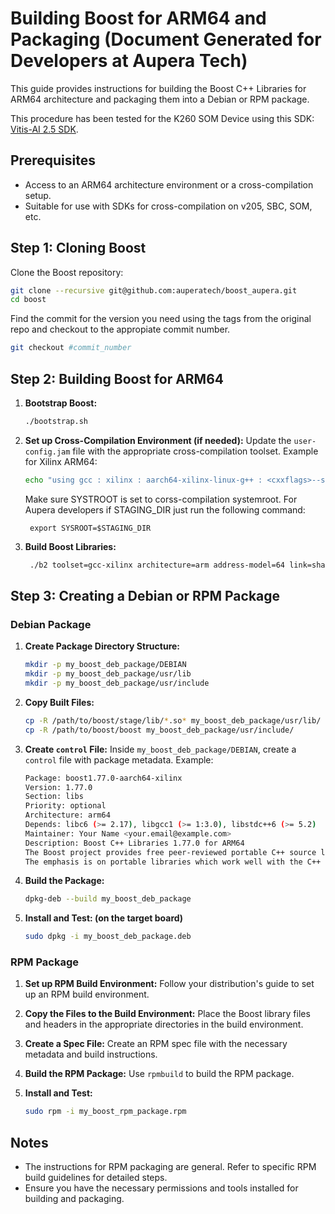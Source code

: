# Building Boost for ARM64 and Packaging (Document Generated for Developers at Aupera Tech)

This guide provides instructions for building the Boost C++ Libraries for ARM64 architecture and packaging them into a Debian or RPM package.

This procedure has been tested for the K260 SOM Device using this SDK: [Vitis-AI 2.5 SDK](https://github.com/Xilinx/Vitis-AI/blob/2.5/setup/mpsoc/host_cross_compiler_setup.sh).

## Prerequisites
- Access to an ARM64 architecture environment or a cross-compilation setup.
- Suitable for use with SDKs for cross-compilation on v205, SBC, SOM, etc.

## Step 1: Cloning Boost
Clone the Boost repository:
```bash
git clone --recursive git@github.com:auperatech/boost_aupera.git
cd boost
```
Find the commit for the version you need using the tags from the original repo and checkout to the appropiate commit number.
```bash
git checkout #commit_number
```

## Step 2: Building Boost for ARM64
1. **Bootstrap Boost:**
   ```bash
   ./bootstrap.sh
   ```

2. **Set up Cross-Compilation Environment (if needed):**
   Update the `user-config.jam` file with the appropriate cross-compilation toolset. Example for Xilinx ARM64:
   ```bash
   echo "using gcc : xilinx : aarch64-xilinx-linux-g++ : <cxxflags>--sysroot=/som_sdk_vitis2.5/sysroots/cortexa72-cortexa53-xilinx-linux <linkflags>--sysroot=/som_sdk_vitis2.5/sysroots/cortexa72-cortexa53-xilinx-linux" >> tools/build/example/user-config.jam
   ```
   Make sure SYSTROOT is set to corss-compilation systemroot. For Aupera developers if STAGING_DIR just run the following command:
   ```
    export SYSROOT=$STAGING_DIR
   ```

3. **Build Boost Libraries:**
   ```bash
    ./b2 toolset=gcc-xilinx architecture=arm address-model=64 link=shared --with-system --with-thread --with-date_time --with-regex --with-serialization --with-filesystem
   ```

## Step 3: Creating a Debian or RPM Package

### Debian Package
1. **Create Package Directory Structure:**
   ```bash
   mkdir -p my_boost_deb_package/DEBIAN
   mkdir -p my_boost_deb_package/usr/lib
   mkdir -p my_boost_deb_package/usr/include
   ```

2. **Copy Built Files:**
   ```bash
   cp -R /path/to/boost/stage/lib/*.so* my_boost_deb_package/usr/lib/
   cp -R /path/to/boost/boost my_boost_deb_package/usr/include/
   ```

3. **Create `control` File:**
   Inside `my_boost_deb_package/DEBIAN`, create a `control` file with package metadata. Example:
    ```bash
    Package: boost1.77.0-aarch64-xilinx
    Version: 1.77.0
    Section: libs
    Priority: optional
    Architecture: arm64
    Depends: libc6 (>= 2.17), libgcc1 (>= 1:3.0), libstdc++6 (>= 5.2)
    Maintainer: Your Name <your.email@example.com>
    Description: Boost C++ Libraries 1.77.0 for ARM64
    The Boost project provides free peer-reviewed portable C++ source libraries.
    The emphasis is on portable libraries which work well with the C++ Standard Library.
    ```


4. **Build the Package:**
   ```bash
   dpkg-deb --build my_boost_deb_package
   ```

5. **Install and Test: (on the target board)**
   ```bash
   sudo dpkg -i my_boost_deb_package.deb
   ```

### RPM Package
1. **Set up RPM Build Environment:**
   Follow your distribution's guide to set up an RPM build environment.

2. **Copy the Files to the Build Environment:**
   Place the Boost library files and headers in the appropriate directories in the build environment.

3. **Create a Spec File:**
   Create an RPM spec file with the necessary metadata and build instructions.

4. **Build the RPM Package:**
   Use `rpmbuild` to build the RPM package.

5. **Install and Test:**
   ```bash
   sudo rpm -i my_boost_rpm_package.rpm
   ```

## Notes
- The instructions for RPM packaging are general. Refer to specific RPM build guidelines for detailed steps.
- Ensure you have the necessary permissions and tools installed for building and packaging.
